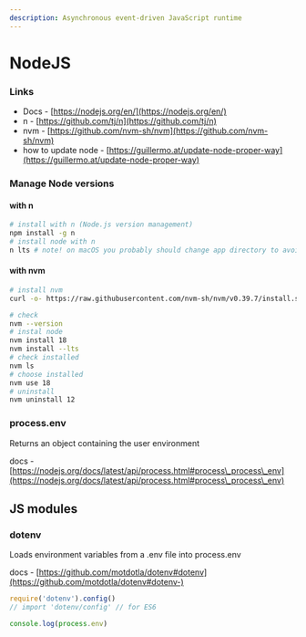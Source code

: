 ```yaml
---
description: Asynchronous event-driven JavaScript runtime
---
```


# NodeJS

### Links

* Docs - [https://nodejs.org/en/](https://nodejs.org/en/)
* n - [https://github.com/tj/n](https://github.com/tj/n)
* nvm - [https://github.com/nvm-sh/nvm](https://github.com/nvm-sh/nvm)
* how to update node - [https://guillermo.at/update-node-proper-way](https://guillermo.at/update-node-proper-way)

### Manage Node versions

#### with n

```bash
# install with n (Node.js version management)
npm install -g n
# install node with n
n lts # note! on macOS you probably should change app directory to avoid r/w restrictions
```

#### with nvm

```bash
# install nvm
curl -o- https://raw.githubusercontent.com/nvm-sh/nvm/v0.39.7/install.sh | bash

# check
nvm --version
# instal node
nvm install 18
nvm install --lts
# check installed
nvm ls
# choose installed
nvm use 18
# uninstall
nvm uninstall 12
```

### process.env

Returns an object containing the user environment

docs - [https://nodejs.org/docs/latest/api/process.html#process\_process\_env](https://nodejs.org/docs/latest/api/process.html#process\_process\_env)

## JS modules

### dotenv

Loads environment variables from a .env file into process.env

docs - [https://github.com/motdotla/dotenv#dotenv](https://github.com/motdotla/dotenv#dotenv-)

```javascript
require('dotenv').config()
// import 'dotenv/config' // for ES6

console.log(process.env)
```

